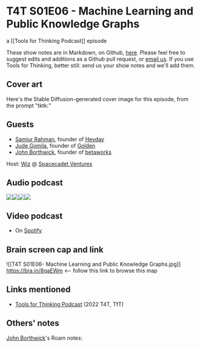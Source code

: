 # T4T S01E06 - Machine Learning and Public Knowledge Graphs

a [[Tools for Thinking Podcast]] episode

These show notes are in Markdown, on Github, [here](https://github.com/OpenGlobalMind/rel8-wiki/blob/main/Tools%20for%20Thinking%20Podcast.md). Please feel free to suggest edits and additions as a Github pull request, or  [email us](mailto:sociate@gmail.com). If you use Tools for Thinking, better still: send us your show notes and we'll add them. 

## Cover art

Here's the Stable Diffusion-generated cover image for this episode, from the prompt "tktk:"



## Guests

- [Samiur Rahman](https://www.linkedin.com/in/samiurr/), founder of [Heyday](https://heyday.xyz/)
- [Jude Gomila](https://www.linkedin.com/in/judegomila/), founder of [Golden ](https://golden.com/)
- [John Borthwick](https://www.linkedin.com/in/jborthwick/), founder of [betaworks](http://betaworks.com/)

Host: [Wiz](https://twitter.com/WizLikeWizard) @ [Spacecadet Ventures](https://spacecadet.ventures/) 

## Audio podcast 

[![](https://uploads-ssl.webflow.com/6022fac80367ca7c9121c178/63473c43cd78d77b7f847fb3_Anchor_logo.svg)](https://anchor.fm/betaworks/episodes/Machine-Learning-and-Public-Knowledge-Graphs-e1pte7i/a-a8p1pvt)[![](https://uploads-ssl.webflow.com/6022fac80367ca7c9121c178/63473161d50a860bd5f8bf0e_Amazon_Music_logo.svg)](https://music.amazon.com/podcasts/12a72801-ad1e-412b-82cf-dd242e96b1d4/episodes/bec54e0c-35a5-41b1-b328-69f3fe8c31b8/tools-for-thinking-by-betaworks-machine-learning-and-public-knowledge-graphs)[![](https://uploads-ssl.webflow.com/6022fac80367ca7c9121c178/63473161d50a86d605f8bf0f_itunes_podcasts%20logo.svg)](https://podcasts.apple.com/us/podcast/machine-learning-and-public-knowledge-graphs/id1648557332?i=1000584294631)[![](https://uploads-ssl.webflow.com/6022fac80367ca7c9121c178/63473161a69713eddcfa9885_Spotify%20logo.svg)](https://open.spotify.com/episode/151USesIIaZ22DTVIfEjCH?si=a914dedb943042ae)

## Video podcast  

- On [Spotify](https://open.spotify.com/episode/151USesIIaZ22DTVIfEjCH)

## Brain screen cap and link

![[T4T S01E06- Machine Learning and Public Knowledge Graphs.jpg]]
https://bra.in/8qaEWm  <-- follow this link to browse this map

## Links mentioned

- [Tools for Thinking Podcast](https://bra.in/2vGNna) (2022 T4T, TfT)

## Others' notes

[John Borthwick](https://www.linkedin.com/in/jborthwick/)'s Roam notes: 

